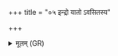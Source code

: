 +++
title = "०५ इन्द्रो यातो ऽवसितस्य"

+++
<details><summary>मूलम् (GR)</summary>

इन्द्रो यातो ऽवसितस्य राजा  
शमस्य च शृङ्गिणो वज्रबाहुः ।  
सेद् उ राजा क्षयति चर्षणीणाम्  
अरान् न नेमिः परि ता बभूव ॥
</details>